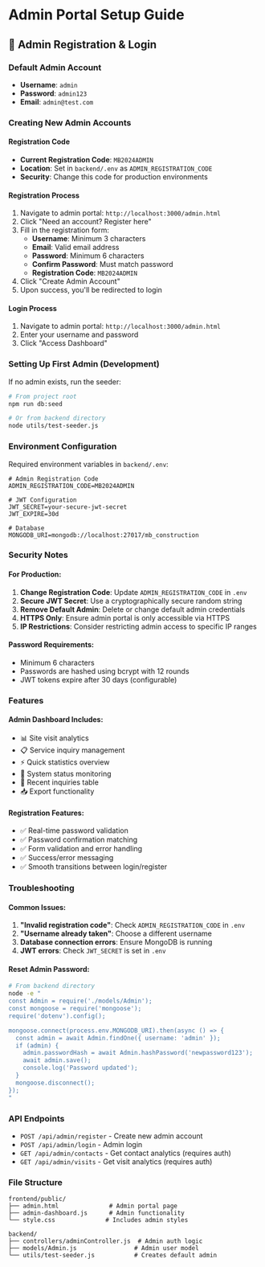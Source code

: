 # Admin Portal Setup Guide

## 🔐 Admin Registration & Login

### **Default Admin Account**

- **Username**: `admin`
- **Password**: `admin123`
- **Email**: `admin@test.com`

### **Creating New Admin Accounts**

#### **Registration Code**

- **Current Registration Code**: `MB2024ADMIN`
- **Location**: Set in `backend/.env` as `ADMIN_REGISTRATION_CODE`
- **Security**: Change this code for production environments

#### **Registration Process**

1. Navigate to admin portal: `http://localhost:3000/admin.html`
2. Click "Need an account? Register here"
3. Fill in the registration form:
   - **Username**: Minimum 3 characters
   - **Email**: Valid email address
   - **Password**: Minimum 6 characters
   - **Confirm Password**: Must match password
   - **Registration Code**: `MB2024ADMIN`
4. Click "Create Admin Account"
5. Upon success, you'll be redirected to login

#### **Login Process**

1. Navigate to admin portal: `http://localhost:3000/admin.html`
2. Enter your username and password
3. Click "Access Dashboard"

### **Setting Up First Admin (Development)**

If no admin exists, run the seeder:

```bash
# From project root
npm run db:seed

# Or from backend directory
node utils/test-seeder.js
```

### **Environment Configuration**

Required environment variables in `backend/.env`:

```env
# Admin Registration Code
ADMIN_REGISTRATION_CODE=MB2024ADMIN

# JWT Configuration
JWT_SECRET=your-secure-jwt-secret
JWT_EXPIRE=30d

# Database
MONGODB_URI=mongodb://localhost:27017/mb_construction
```

### **Security Notes**

#### **For Production:**

1. **Change Registration Code**: Update `ADMIN_REGISTRATION_CODE` in `.env`
2. **Secure JWT Secret**: Use a cryptographically secure random string
3. **Remove Default Admin**: Delete or change default admin credentials
4. **HTTPS Only**: Ensure admin portal is only accessible via HTTPS
5. **IP Restrictions**: Consider restricting admin access to specific IP ranges

#### **Password Requirements:**

- Minimum 6 characters
- Passwords are hashed using bcrypt with 12 rounds
- JWT tokens expire after 30 days (configurable)

### **Features**

#### **Admin Dashboard Includes:**

- 📊 Site visit analytics
- 📋 Service inquiry management
- ⚡ Quick statistics overview
- 🔧 System status monitoring
- 📨 Recent inquiries table
- 📥 Export functionality

#### **Registration Features:**

- ✅ Real-time password validation
- ✅ Password confirmation matching
- ✅ Form validation and error handling
- ✅ Success/error messaging
- ✅ Smooth transitions between login/register

### **Troubleshooting**

#### **Common Issues:**

1. **"Invalid registration code"**: Check `ADMIN_REGISTRATION_CODE` in `.env`
2. **"Username already taken"**: Choose a different username
3. **Database connection errors**: Ensure MongoDB is running
4. **JWT errors**: Check `JWT_SECRET` is set in `.env`

#### **Reset Admin Password:**

```bash
# From backend directory
node -e "
const Admin = require('./models/Admin');
const mongoose = require('mongoose');
require('dotenv').config();

mongoose.connect(process.env.MONGODB_URI).then(async () => {
  const admin = await Admin.findOne({ username: 'admin' });
  if (admin) {
    admin.passwordHash = await Admin.hashPassword('newpassword123');
    await admin.save();
    console.log('Password updated');
  }
  mongoose.disconnect();
});
"
```

### **API Endpoints**

- `POST /api/admin/register` - Create new admin account
- `POST /api/admin/login` - Admin login
- `GET /api/admin/contacts` - Get contact analytics (requires auth)
- `GET /api/admin/visits` - Get visit analytics (requires auth)

### **File Structure**

```
frontend/public/
├── admin.html              # Admin portal page
├── admin-dashboard.js      # Admin functionality
└── style.css              # Includes admin styles

backend/
├── controllers/adminController.js  # Admin auth logic
├── models/Admin.js                # Admin user model
└── utils/test-seeder.js           # Creates default admin
```
